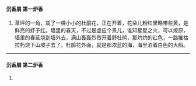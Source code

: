 #### 沉香屑 第一炉香
1. 草坪的一角，栽了一棵小小的杜鹃花，正在开着，花朵儿粉红里略带些黄，是鲜亮的虾子红。墙里的春天，不过是虚应个景儿，谁知星星之火，可以燎原，墙里的春延烧到墙外去，满山轰轰烈烈开着野杜鹃，那灼灼的红色，一路摧枯拉朽烧下山坡子去了。杜鹃花外面，就是那浓蓝的海，海里泊着白色的大船。
***

#### 沉香屑 第二炉香
1. 
